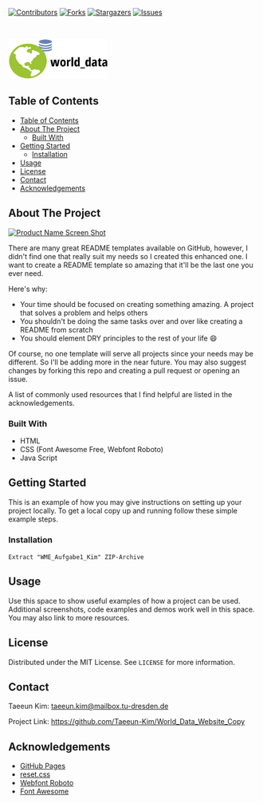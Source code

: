 
[![Contributors][contributors-shield]][contributors-url]
[![Forks][forks-shield]][forks-url]
[![Stargazers][stars-shield]][stars-url]
[![Issues][issues-shield]][issues-url]

<!-- Project Logo-->
<br />
<p align="left">
  <a href="https://github.com/othneildrew/Best-README-Template">
    <img src="Bilder/world_data-logo.svg" alt="Logo" width="200" height="80">
  </a>
</p>



<!-- TABLE OF CONTENTS -->
## Table of Contents

- [Table of Contents](#table-of-contents)
- [About The Project](#about-the-project)
  - [Built With](#built-with)
- [Getting Started](#getting-started)
  - [Installation](#installation)
- [Usage](#usage)
- [License](#license)
- [Contact](#contact)
- [Acknowledgements](#acknowledgements)



<!-- ABOUT THE PROJECT -->
## About The Project

[![Product Name Screen Shot][product-screenshot]](https://example.com)

There are many great README templates available on GitHub, however, I didn't find one that really suit my needs so I created this enhanced one. I want to create a README template so amazing that it'll be the last one you ever need.

Here's why:
* Your time should be focused on creating something amazing. A project that solves a problem and helps others
* You shouldn't be doing the same tasks over and over like creating a README from scratch
* You should element DRY principles to the rest of your life :smile:

Of course, no one template will serve all projects since your needs may be different. So I'll be adding more in the near future. You may also suggest changes by forking this repo and creating a pull request or opening an issue.

A list of commonly used resources that I find helpful are listed in the acknowledgements.

### Built With
* HTML
* CSS (Font Awesome Free, Webfont Roboto)
* Java Script



<!-- GETTING STARTED -->
## Getting Started

This is an example of how you may give instructions on setting up your project locally.
To get a local copy up and running follow these simple example steps.

### Installation

    Extract "WME_Aufgabe1_Kim" ZIP-Archive


<!-- USAGE EXAMPLES -->
## Usage

Use this space to show useful examples of how a project can be used. Additional screenshots, code examples and demos work well in this space. You may also link to more resources.

<!-- LICENSE -->
## License

Distributed under the MIT License. See `LICENSE` for more information.



<!-- CONTACT -->
## Contact

Taeeun Kim: taeeun.kim@mailbox.tu-dresden.de

Project Link: https://github.com/Taeeun-Kim/World_Data_Website_Copy


<!-- ACKNOWLEDGEMENTS -->
## Acknowledgements
* [GitHub Pages](https://pages.github.com)
* [reset.css](https://github.com/murtaugh/HTML5-Reset/blob/master/assets/css/reset.css)
* [Webfont Roboto](https://fonts.google.com/specimen/Roboto)
* [Font Awesome](https://fontawesome.com)





<!-- MARKDOWN LINKS & IMAGES -->
<!-- https://www.markdownguide.org/basic-syntax/#reference-style-links -->
[contributors-shield]: https://img.shields.io/github/contributors/othneildrew/Best-README-Template.svg?style=flat-square
[contributors-url]: https://github.com/othneildrew/Best-README-Template/graphs/contributors
[forks-shield]: https://img.shields.io/github/forks/othneildrew/Best-README-Template.svg?style=flat-square
[forks-url]: https://github.com/othneildrew/Best-README-Template/network/members
[stars-shield]: https://img.shields.io/github/stars/othneildrew/Best-README-Template.svg?style=flat-square
[stars-url]: https://github.com/othneildrew/Best-README-Template/stargazers
[issues-shield]: https://img.shields.io/github/issues/othneildrew/Best-README-Template.svg?style=flat-square
[issues-url]: https://github.com/othneildrew/Best-README-Template/issues
[license-shield]: https://img.shields.io/github/license/othneildrew/Best-README-Template.svg?style=flat-square
[license-url]: https://github.com/othneildrew/Best-README-Template/blob/master/LICENSE.txt
[linkedin-shield]: https://img.shields.io/badge/-LinkedIn-black.svg?style=flat-square&logo=linkedin&colorB=555
[linkedin-url]: https://linkedin.com/in/othneildrew
[product-screenshot]: images/screenshot.png